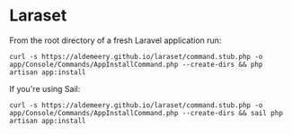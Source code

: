# Laraset

From the root directory of a fresh Laravel application run:

```shell
curl -s https://aldemeery.github.io/laraset/command.stub.php -o app/Console/Commands/AppInstallCommand.php --create-dirs && php artisan app:install
```

If you're using Sail:

```shell
curl -s https://aldemeery.github.io/laraset/command.stub.php -o app/Console/Commands/AppInstallCommand.php --create-dirs && sail php artisan app:install
```
